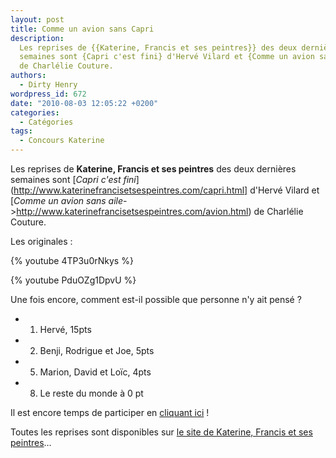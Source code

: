 ```yaml
---
layout: post
title: Comme un avion sans Capri
description:
  Les reprises de {{Katerine, Francis et ses peintres}} des deux dernières
  semaines sont {Capri c'est fini} d'Hervé Vilard et {Comme un avion sans aile}
  de Charlélie Couture.
authors:
  - Dirty Henry
wordpress_id: 672
date: "2010-08-03 12:05:22 +0200"
categories:
  - Catégories
tags:
  - Concours Katerine
---
```


Les reprises de **Katerine, Francis et ses peintres** des deux dernières
semaines sont [*Capri c'est
fini*](http://www.katerinefrancisetsespeintres.com/capri.html] d'Hervé Vilard et
[_Comme un avion sans
aile_->http://www.katerinefrancisetsespeintres.com/avion.html) de Charlélie
Couture.

Les originales :

{% youtube 4TP3u0rNkys %}

{% youtube PduOZg1DpvU %}

Une fois encore, comment est-il possible que personne n'y ait pensé ?

- 1. Hervé, 15pts
- 2. Benji, Rodrigue et Joe, 5pts
- 5. Marion, David et Loïc, 4pts
- 8. Le reste du monde à 0 pt

Il est encore temps de participer en [cliquant ici](569) !

Toutes les reprises sont disponibles sur
[le site de Katerine, Francis et ses peintres](http://www.katerinefrancisetsespeintres.com/)…
